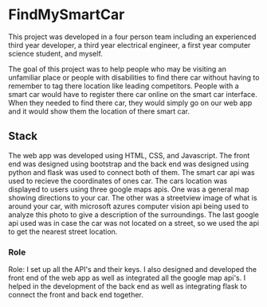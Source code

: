 # FindMySmartCar

This project was developed in a four person team including an experienced third year developer, a third year electrical engineer, a first year computer science student, and myself. 

The goal of this project was to help people who may be visiting an unfamiliar place or people with disabilities to find there car without having to remember to tag there location like leading competitors. People with a smart car would have to register there car online on the smart car interface. When they needed to find there car, they would simply go on our web app and it would show them the location of there smart car. 

## Stack
The web app was developed using HTML, CSS, and Javascript. The front end was designed using bootstrap and the back end was designed using python and flask was used to connect both of them. The smart car api was used to recieve the coordinates of ones car. The cars location was displayed to users using three google maps apis. One was a general map showing directions to your car. The other was a streetview image of what is around your car, with microsoft azures computer vision api being used to analyze this photo to give a description of the surroundings. The last google api used was in case the car was not located on a street, so we used the api to get the nearest street location. 

### Role
Role: I set up all the API's and their keys. I also designed and developed the front end of the web app as well as integrated all the google map api's. I helped in the development of the back end as well as integrating flask to connect the front and back end together.
